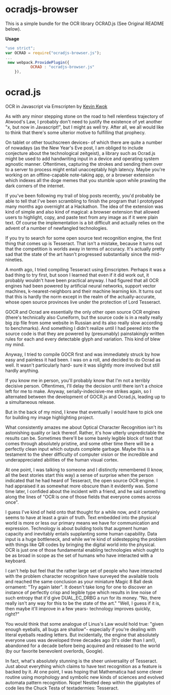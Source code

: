 ocradjs-browser
========
This is a simple bundle for the OCR library OCRAD.js (See Original README below).

**Usage**
```javascript
"use strict";
var OCRAD = require("ocradjs-browser.js");
...
 new webpack.ProvidePlugin({
           OCRAD : "ocradjs-browser.js"
    }),
```

ocrad.js
========

OCR in Javascript via Emscripten by [Kevin Kwok](http://antimatter15.com)



As with any minor stepping stone on the <strikeout>road to hell</strikeout> relentless trajectory of <link>Atwood's Law, I probably don't need to justify the existence of yet another "x, but now in Javascript!", but I might as well try. After all, we all would like to think that there's some ulterior motive to fulfilling that prophecy. 

On tablet or other touchscreen devices- of which there are quite a number of nowadays (as the New Year's Eve post, I am obliged to include conjecture about the technological zeitgeist), a library such as Ocrad.js might be used to add handwriting input in a device and operating system agnostic manner. Oftentimes, capturing the strokes and sending them over to a server to process might entail unacceptably high latency. Maybe you're working on an offline-capable note-taking app, or a browser extension which indexes all the doge memes that you stumble upon while prawling the dark corners of the internet.

If you've been following my trail of blog posts recently, you'd probably be able to tell that I've been scrambling to finish the program that I prototyped many months ago overnight at a Hackathon. The idea of the extension was kind of simple and also kind of magical: a browser extension that allowed users to highlight, copy, and paste text from any image as if it were plain text. Of course the implementation is a bit difficult and actually relies on the advent of a number of newfangled technologies.

If you try to search for some open source text recognition engine, the first thing that comes up is Tesseract. That isn't a mistake, because it turns out that the competition is worlds away in terms of accuracy. It's actually pretty sad that the state of the art hasn't progressed substantially since the mid-nineties.

A month ago, I tried compiling Tesseract using Emscripten. Perhaps it was a bad thing to try first, but soon I learned that even if it did work out, it probably wouldn't have been practical anyway. I had figured that all OCR engines had been powered by artificial neural networks, support vector machines, k-nearest-neighbors and their machine learning kin. It turns out that this is hardly the norm except in the realm of the actually-accurate, whose open source provinces live under the protection of Lord Tesseract. 

GOCR and Ocrad are essentially the only other open source OCR engines (there's technically also Cuneiform, but the source code is in a really really big zip file from some website in Russian and its also really slow according to benchmarks). And something I didn't realize until I had peered into the source code is that they are powered by (presumably) painstakingly written rules for each and every detectable glyph and variation. This kind of blew my mind.

Anyway, I tried to compile GOCR first and was immediately struck by how easy and painless it had been. I was on a roll, and decided to do Ocrad as well. It wasn't particularly hard- sure it was slightly more involved but still hardly anything. 

If you know me in person, you'll probably know that I'm not a terribly decisive person. Oftentimes, I'll delay the decision until there isn't a choice left for me to make. Anyway, serially-indecisive-me strikes again, so I alternated between the development of GOCR.js and Ocrad.js, leading up to a simultaneous release.

But in the back of my mind, I knew that eventually I would have to pick one for building my image highlighting project. 

What consistently amazes me about Optical Character Recognition isn't its astonishing quality or lack thereof. Rather, it's how utterly unpredictable the results can be. Sometimes there'll be some barely legible block of text that comes through absolutely pristine, and some other time there will be a perfectly clean input which outputs complete garbage. Maybe this is a testament to the sheer difficulty of computer vision or the incredible and underappreciated abilities of the human visual cortex.

At one point, I was talking to someone and I distinctly remembered (I know, all the best stories start this way) a sense of surprise when the person indicated that he had heard of Tesseract, the open source OCR engine. I had appraised it as somewhat more obscure than it evidently was. Some time later, I confided about the incident with a friend, and he said something along the lines of "OCR is one of those fields that everyone comes across once".

I guess I've kind of held onto that thought for a while now, and it certainly seems to have at least a grain of truth. Text embedded into the physical world is more or less our primary means we have for communication and expression. Technology is about building tools that augment human capacity and inevitably entails supplanting some human capability. Data input is a huge bottleneck, and while we're kind of sidestepping the problem with things like QR codes by bringing the digital world into the physical. OCR is just one of those fundamental enabling technologies which ought to be as broad in scope as the set of humans who have interacted with a keyboard.

I can't help but feel that the rather large set of people who have interacted with the problem character recognition have surveyed the available tools and reached the same conclusion as your miniature Magic 8 Ball desk ornament: "Try again later". It doesn't take long for one to discover an instance of perfectly crisp and legible type which results in line noise of such entropy that it'd give DUAL_EC_DRBG a run for its money. "No, there really isn't any way for this to be the state of the art." "Well, I guess if it is, then maybe it'll improve in a few years- technology improves quickly, right?" 

You would think that some analogue of Linus's Law would hold true: "given enough eyeballs, all bugs are shallow"- especially if you're dealing with literal eyeballs reading letters. But incidentally, the engine that absolutely everyone uses was developed three decades ago (It's older than I am!), abandoned for a decade before being acquired and released to the world (by our favorite benevolent overlords, Google). 

In fact, what's absolutely stunning is the sheer universality of Tesseract. Just about everything which claims to have text recognition as a feature is backed by it. At one point, I was hoping that Mathematica had some clever routine using morphology and symbolic new kinds of sciences and evolved automata pattern recognition. Nope! Nestled deep within the gigabytes of code lies the Chuck Testa of textadermies: Tesseract.





